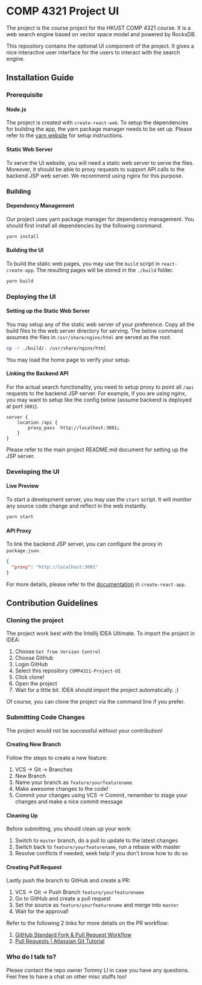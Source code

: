 # COMP 4321 Project UI

The project is the course project for the HKUST COMP 4321 course. It is a web search engine based on vector space model and powered by RocksDB.

This repository contains the optional UI component of the project. It gives a nice interactive user interface for the users to interact with the search engine.

## Installation Guide

### Prerequisite

#### Node.js

The project is created with `create-react-web`. To setup the dependencies for building the app, the yarn package manager needs to be set up. Please refer to the [yarn website](https://classic.yarnpkg.com/en/docs/install) for setup instructions.

#### Static Web Server

To serve the UI website, you will need a static web server to serve the files. Moreover, it should be able to proxy requests to support API calls to the backend JSP web server. We recommend using nginx for this purpose.

### Building

#### Dependency Management

Our project uses yarn package manager for dependency management. You should first install all dependencies by the following command.

```bash
yarn install
```

#### Building the UI

To build the static web pages, you may use the `build` script in `react-create-app`. The resulting pages will be stored in the `./build` folder.

```bash
yarn build
```

### Deploying the UI

#### Setting up the Static Web Server

You may setup any of the static web server of your preference. Copy all the build files to the web server directory for serving. The below command assumes the files in `/usr/share/nginx/html` are served as the root.

```bash
cp -r ./build/. /usr/share/nginx/html
```

You may load the home page to verify your setup.

#### Linking the Backend API

For the actual search functionality, you need to setup proxy to point all `/api` requests to the backend JSP server. For example, if you are using nginx, you may want to setup like the config below (assume backend is deployed at port `3001`).

```
server {
    location /api {
        proxy_pass	http://localhost:3001;
    }
}
```

Please refer to the main project README.md document for setting up the JSP server.

### Developing the UI

#### Live Preview

To start a development server, you may use the `start` script. It will monitor any source code change and reflect in the web instantly.

```bash
yarn start
```

#### API Proxy

To link the backend JSP server, you can configure the proxy in `package.json`.

```json
{
  "proxy": "http://localhost:3001"
}
```

For more details, please refer to the [documentation](https://create-react-app.dev/docs/proxying-api-requests-in-development) in `create-react-app`.

## Contribution Guidelines

### Cloning the project

The project work best with the Intellij IDEA Ultimate. To import the project in IDEA:

1. Choose `Get from Version Control`
2. Choose GitHub
3. Login GitHub
4. Select this repository `COMP4321-Project-UI`
5. Click clone!
6. Open the project
7. Wait for a little bit. IDEA should import the project automatically. ;)

Of course, you can clone the project via the command line if you prefer.

### Submitting Code Changes

The project would not be successful without your contribution!

#### Creating New Branch

Follow the steps to create a new feature:

1. VCS -> Git -> Branches
2. New Branch
3. Name your branch as `feature/yourfeaturename`
4. Make awesome changes to the code!
5. Commit your changes using VCS -> Commit, remember to stage your changes and make a nice commit message

#### Cleaning Up

Before submitting, you should clean up your work:

1. Switch to `master` branch, do a pull to update to the latest changes
2. Switch back to `feature/yourfeaturename`, run a rebase with master
3. Resolve conflicts if needed, seek help if you don't know how to do so

#### Creating Pull Request

Lastly push the branch to GitHub and create a PR:

1. VCS -> Git -> Push Branch `feature/yourfeaturename`
2. Go to GitHub and create a pull request
3. Set the source as `feature/yourfeaturename` and merge into `master`
4. Wait for the approval!

Refer to the following 2 links for more details on the PR workflow:

1. [GitHub Standard Fork & Pull Request Workflow](https://gist.github.com/Chaser324/ce0505fbed06b947d962)
2. [Pull Requests | Atlassian Git Tutorial](https://www.atlassian.com/git/tutorials/making-a-pull-request)

### Who do I talk to?

Please contact the repo owner Tommy LI in case you have any questions. Feel free to have a chat on other misc stuffs too!
